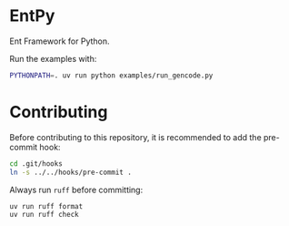 # EntPy

Ent Framework for Python.

Run the examples with:

```bash
PYTHONPATH=. uv run python examples/run_gencode.py
```

# Contributing

Before contributing to this repository, it is recommended to add the pre-commit hook:

```bash
cd .git/hooks
ln -s ../../hooks/pre-commit .
```

Always run `ruff` before committing:

```bash
uv run ruff format
uv run ruff check
```